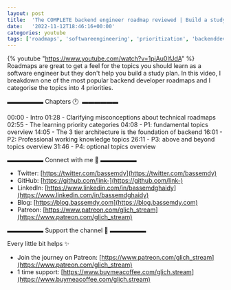 ```yaml
---
layout: post
title:  'The COMPLETE backend engineer roadmap reviewed | Build a study plan'
date:   '2022-11-12T18:46:16+00:00'
categories: youtube
tags: ['roadmaps', 'softwareengineering', 'prioritization', 'backenddevelopment', 'architecture', 'fundamentaltopics', 'technicalroadmaps', 'studyplan', 'coding']
---
```

{% youtube  "https://www.youtube.com/watch?v=1piAu0IfJdA" %}
<br />
Roadmaps are great to get a feel for the topics you should learn as a software engineer but they don't help you build a study plan. In this video, I breakdown one of the most popular backend developer roadmaps and I categorise the topics into 4 priorities.

▬▬▬▬▬▬ Chapters 🕐  ▬▬▬▬▬▬

00:00 - Intro
01:28 - Clarifying misconceptions about technical roadmaps
02:55 - The learning priority categories
04:08 - P1: fundamental topics overview
14:05 - The 3 tier architecture is the foundation of backend
16:01 - P2: Professional working knowledge topics
26:11 - P3: above and beyond topics overview
31:46 - P4: optional topics overview

▬▬▬▬▬▬ Connect with me 👋 ▬▬▬▬▬▬

- Twitter: [https://twitter.com/bassemdy](https://twitter.com/bassemdy)
- GitHub: [https://github.com/link-](https://github.com/link-)
- LinkedIn: [https://www.linkedin.com/in/bassemdghaidy](https://www.linkedin.com/in/bassemdghaidy)
- Blog: [https://blog.bassemdy.com](https://blog.bassemdy.com)
- Patreon: [https://www.patreon.com/glich_stream](https://www.patreon.com/glich_stream)

▬▬▬▬▬▬ Support the channel 💜 ▬▬▬▬▬▬

Every little bit helps ✨
- Join the journey on Patreon: [https://www.patreon.com/glich_stream](https://www.patreon.com/glich_stream)
- 1 time support: [https://www.buymeacoffee.com/glich.stream](https://www.buymeacoffee.com/glich.stream)
